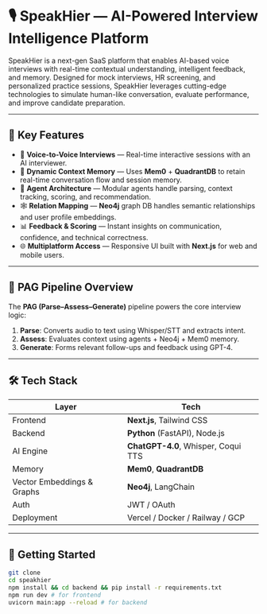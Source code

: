 # 🎙️ SpeakHier — AI-Powered Interview Intelligence Platform

SpeakHier is a next-gen SaaS platform that enables AI-based voice interviews with real-time contextual understanding, intelligent feedback, and memory. Designed for mock interviews, HR screening, and personalized practice sessions, SpeakHier leverages cutting-edge technologies to simulate human-like conversation, evaluate performance, and improve candidate preparation.

---

## 🧠 Key Features

- 🎤 **Voice-to-Voice Interviews** — Real-time interactive sessions with an AI interviewer.
- 🧭 **Dynamic Context Memory** — Uses **Mem0** + **QuadrantDB** to retain real-time conversation flow and session memory.
- 🔗 **Agent Architecture** — Modular agents handle parsing, context tracking, scoring, and recommendation.
- 🕸️ **Relation Mapping** — **Neo4j** graph DB handles semantic relationships and user profile embeddings.
- 📊 **Feedback & Scoring** — Instant insights on communication, confidence, and technical correctness.
- 🌐 **Multiplatform Access** — Responsive UI built with **Next.js** for web and mobile users.

---

## 🔄 PAG Pipeline Overview

The **PAG (Parse–Assess–Generate)** pipeline powers the core interview logic:

1. **Parse**: Converts audio to text using Whisper/STT and extracts intent.
2. **Assess**: Evaluates context using agents + Neo4j + Mem0 memory.
3. **Generate**: Forms relevant follow-ups and feedback using GPT-4.

---

## 🛠️ Tech Stack

| Layer | Tech |
|------|------|
| Frontend | **Next.js**, Tailwind CSS |
| Backend | **Python** (FastAPI), Node.js |
| AI Engine | **ChatGPT-4.0**, Whisper, Coqui TTS |
| Memory | **Mem0**, **QuadrantDB** |
| Vector Embeddings & Graphs | **Neo4j**, LangChain |
| Auth | JWT / OAuth |
| Deployment | Vercel / Docker / Railway / GCP |

---

## 🚀 Getting Started

```bash
git clone 
cd speakhier
npm install && cd backend && pip install -r requirements.txt
npm run dev # for frontend
uvicorn main:app --reload # for backend
